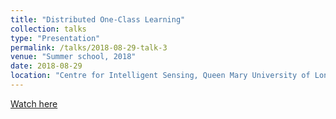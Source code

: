 ```yaml
---
title: "Distributed One-Class Learning" 
collection: talks
type: "Presentation"
permalink: /talks/2018-08-29-talk-3
venue: "Summer school, 2018"
date: 2018-08-29
location: "Centre for Intelligent Sensing, Queen Mary University of London"
---
```

[Watch here](https://www.youtube.com/watch?v=9w_TP8iwpxI)
